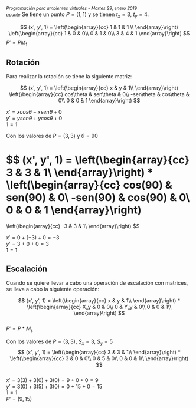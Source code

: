 <small>*Programación para ambientes virtuales - Martes 29, enero 2019  
apunte*</small>
Se tiene un punto $P=(1,1)$ y se tienen $t_x = 3$, $t_y = 4$.

$$
(x', y', 1) =
\left(\begin{array}{cc}
1 & 1 & 1 \\
\end{array}\right)
\left(\begin{array}{cc}
1 & 0 & 0\\
0 & 1 & 0\\
3 & 4 & 1
\end{array}\right)
$$
$P' = PM_1$

## Rotación
Para realizar la rotación se tiene la siguiente matriz:

$$
(x', y', 1) =
\left(\begin{array}{cc}
x & y & 1\\
\end{array}\right)
\left(\begin{array}{cc}
cos\theta & sen\theta & 0\\
-sen\theta & cos\theta & 0\\
0 & 0 & 1
\end{array}\right)
$$

$x' = xcos \theta - xsen\theta + 0$  
$y' = ysen\theta + ycos\theta + 0$  
$1 = 1$

Con los valores de $P = (3, 3)$ y $\theta = 90$

$$
(x', y', 1) =
\left(\begin{array}{cc}
3 & 3 & 1\\
\end{array}\right) *
\left(\begin{array}{cc}
cos(90) & sen(90) & 0\\
-sen(90) & cos(90) & 0\\
0 & 0 & 1
\end{array}\right)
=
\left(\begin{array}{cc}
-3 & 3 & 1\\
\end{array}\right)
$$

$x' = 0 + (-3) + 0 = -3$  
$y' = 3 + 0 + 0 = 3$  
$1 = 1$  


## Escalación

Cuando se quiere llevar a cabo una operación de escalación con matrices, se lleva  a cabo la siguiente operación:

$$
(x', y', 1) =
\left(\begin{array}{cc}
x & y & 1\\
\end{array}\right) *
\left(\begin{array}{cc}
X_y & 0 & 0\\
0 & Y_y & 0\\
0 & 0 & 1\\
\end{array}\right)
$$  
$P' = P*M_s$

Con los valores de $P = (3,3)$, $S_x=3$, $S_y=5$
$$
(x', y', 1) =
\left(\begin{array}{cc}
3 & 3 & 1\\
\end{array}\right) *
\left(\begin{array}{cc}
3 & 0 & 0\\
0 & 5 & 0\\
0 & 0 & 1\\
\end{array}\right)
$$  
$x' = 3(3) + 3(0) + 3(0) = 9 + 0 + 0 = 9$  
$y' = 3(0) + 3(5) + 3(0) = 0 + 15 + 0 = 15$  
$1 = 1$  
$P' = (9, 15)$
